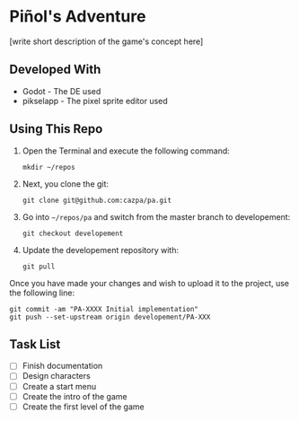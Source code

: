 # Piñol's Adventure
[write short description of the game's concept here]

## Developed With
- Godot - The DE used
- pikselapp - The pixel sprite editor used

## Using This Repo
1. Open the Terminal and execute the following command:

   ```mkdir ~/repos```

2. Next, you clone the git:

   ```git clone git@github.com:cazpa/pa.git```

3. Go into `~/repos/pa` and switch from the master branch to developement:

   ```git checkout developement```

4. Update the developement repository with:

   ```git pull```

Once you have made your changes and wish to upload it to the project, use the following line:
```
git commit -am "PA-XXXX Initial implementation"
git push --set-upstream origin developement/PA-XXX
```


## Task List
- [ ] Finish documentation
- [ ] Design characters
- [ ] Create a start menu
- [ ] Create the intro of the game
- [ ] Create the first level of the game

